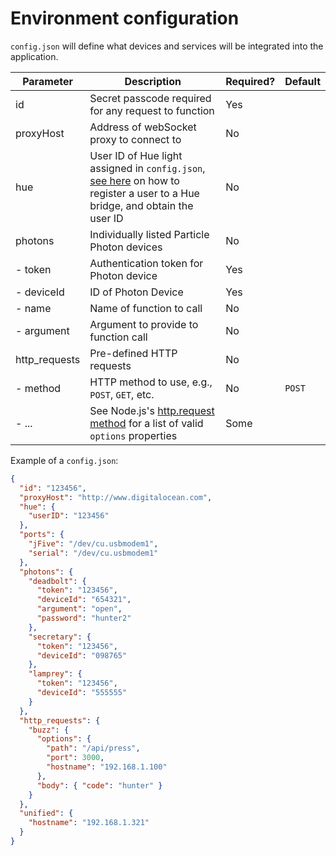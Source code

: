 # Environment configuration

`config.json` will define what devices and services will be integrated into the application.

| Parameter            | Description                                          | Required? | Default |
|----------------------|------------------------------------------------------|-----------|---------|
| id                   | Secret passcode required for any request to function | Yes       |         |
| proxyHost            | Address of webSocket proxy to connect to             | No        |         |
| hue                  | User ID of Hue light assigned in `config.json`, [see here](https://www.developers.meethue.com/documentation/getting-started) on how to register a user to a Hue bridge, and obtain the user ID | No |
| photons              | Individually listed Particle Photon devices          | No        |         |
| - token              | Authentication token for Photon device               | Yes       |         |
| - deviceId           | ID of Photon Device                                  | Yes       |         |
| - name               | Name of function to call                             | No        |         |
| - argument           | Argument to provide to function call                 | No        |         |
| http_requests        | Pre-defined HTTP requests                             | No        |         |
| - method             | HTTP method to use, e.g., `POST`, `GET`, etc.        | No        | `POST`  |
| - ...                | See Node.js's [http.request method](https://nodejs.org/api/http.html#http_http_request_options_callback) for a list of valid `options` properties | Some ||


Example of a `config.json`:
```json
{
  "id": "123456",
  "proxyHost": "http://www.digitalocean.com",
  "hue": {
    "userID": "123456"
  },
  "ports": {
    "jFive": "/dev/cu.usbmodem1",
    "serial": "/dev/cu.usbmodem1"
  },
  "photons": {
    "deadbolt": {
      "token": "123456",
      "deviceId": "654321",
      "argument": "open",
      "password": "hunter2"
    },
    "secretary": {
      "token": "123456",
      "deviceId": "098765"
    },
    "lamprey": {
      "token": "123456",
      "deviceId": "555555"
    }
  },
  "http_requests": {
    "buzz": {
      "options": {
        "path": "/api/press",
        "port": 3000,
        "hostname": "192.168.1.100"
      },
      "body": { "code": "hunter" }
    }
  },
  "unified": {
    "hostname": "192.168.1.321"
  }
}
```
